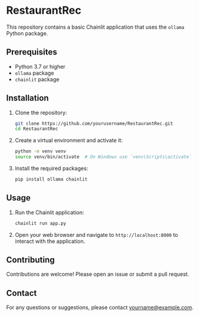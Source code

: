 # RestaurantRec

This repository contains a basic Chainlit application that uses the `ollama` Python package.

## Prerequisites

- Python 3.7 or higher
- `ollama` package
- `chainlit` package

## Installation

1. Clone the repository:

    ```bash
    git clone https://github.com/yourusername/RestaurantRec.git
    cd RestaurantRec
    ```

2. Create a virtual environment and activate it:

    ```bash
    python -m venv venv
    source venv/bin/activate  # On Windows use `venv\Scripts\activate`
    ```

3. Install the required packages:

    ```bash
    pip install ollama chainlit
    ```

## Usage

1. Run the Chainlit application:

    ```bash
    chainlit run app.py
    ```

2. Open your web browser and navigate to `http://localhost:8000` to interact with the application.


## Contributing

Contributions are welcome! Please open an issue or submit a pull request.

## Contact

For any questions or suggestions, please contact [yourname@example.com](mailto:yourname@example.com).